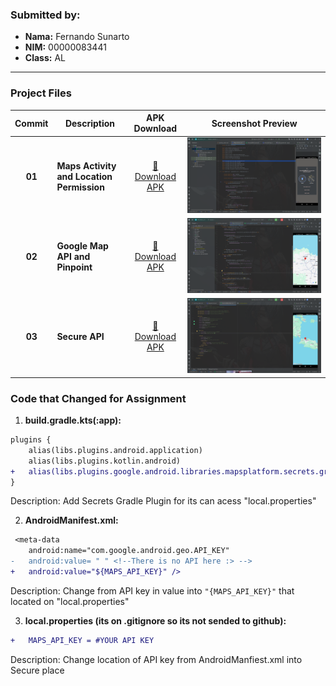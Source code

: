 ### Submitted by:
* **Nama:** Fernando Sunarto
* **NIM:** 00000083441
* **Class:** AL
---

### Project Files
| Commit | Description | APK Download | Screenshot Preview |
| :---: |---------------------------------------------|:---:|:---:|
| **01** | **Maps Activity and Location Permission** | [📱 Download APK](APK/Commit1_MapsActivity_And_Location_Permission.apk) | ![Maps Activity and Location Permission](SS/Commit1_MapsActivity_And_Location_Permission.png) |
| **02** | **Google Map API and Pinpoint** | [📱 Download APK](APK/Commit2_GoogleMapAPI_and_Pinpoint.apk) | ![Google Map API and Pinpoint](SS/Commit2_GoogleMapAPI_and_Pinpoint.png) |
| **03** | **Secure API** | [📱 Download APK](APK/Commit3_Secure_API.apk) | ![Secure API](SS/Commit3_Secure_API.png) |

### Code that Changed for Assignment
1. **build.gradle.kts(:app):**
```diff
plugins {
    alias(libs.plugins.android.application)
    alias(libs.plugins.kotlin.android)
+   alias(libs.plugins.google.android.libraries.mapsplatform.secrets.gradle.plugin)
}
```
Description: Add Secrets Gradle Plugin for its can acess "local.properties"

2. **AndroidManifest.xml:**
```diff
 <meta-data
    android:name="com.google.android.geo.API_KEY"
-   android:value= " " <!--There is no API here :> -->
+   android:value="${MAPS_API_KEY}" />
```
Description: Change from API key in value into ```"{MAPS_API_KEY}"``` that located on "local.properties"

3. **local.properties (its on .gitignore so its not sended to github):**
```diff
+   MAPS_API_KEY = #YOUR API KEY
```
Description: Change location of API key from AndroidManfiest.xml into Secure place
